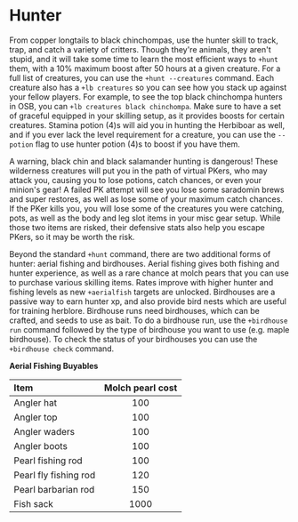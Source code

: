 # Hunter

From copper longtails to black chinchompas, use the hunter skill to track, trap, and catch a variety of critters. Though they're animals, they aren't stupid, and it will take some time to learn the most efficient ways to `+hunt` them, with a 10% maximum boost after 50 hours at a given creature. For a full list of creatures, you can use the `+hunt --creatures` command. Each creature also has a `+lb creatures` so you can see how you stack up against your fellow players. For example, to see the top black chinchompa hunters in OSB, you can `+lb creatures black chinchompa`. Make sure to have a set of graceful equipped in your skilling setup, as it provides boosts for certain creatures. Stamina potion \(4\)s will aid you in hunting the Herbiboar as well, and if you ever lack the level requirement for a creature, you can use the `--potion` flag to use hunter potion \(4\)s to boost if you have them.

A warning, black chin and black salamander hunting is dangerous! These wilderness creatures will put you in the path of virtual PKers, who may attack you, causing you to lose potions, catch chances, or even your minion's gear! A failed PK attempt will see you lose some saradomin brews and super restores, as well as lose some of your maximum catch chances. If the PKer kills you, you will lose some of the creatures you were catching, pots, as well as the body and leg slot items in your misc gear setup. While those two items are risked, their defensive stats also help you escape PKers, so it may be worth the risk.

Beyond the standard `+hunt` command, there are two additional forms of hunter: aerial fishing and birdhouses. Aerial fishing gives both fishing and hunter experience, as well as a rare chance at molch pears that you can use to purchase various skilling items. Rates improve with higher hunter and fishing levels as new `+aerialfish` targets are unlocked. Birdhouses are a passive way to earn hunter xp, and also provide bird nests which are useful for training herblore. Birdhouse runs need birdhouses, which can be crafted, and seeds to use as bait. To do a birdhouse run, use the `+birdhouse run` command followed by the type of birdhouse you want to use \(e.g. maple birdhouse\). To check the status of your birdhouses you can use the `+birdhouse check` command.

**Aerial Fishing Buyables**

| **Item** | **Molch pearl cost** |
| :--- | :---: |
| Angler hat | 100 |
| Angler top | 100 |
| Angler waders | 100 |
| Angler boots | 100 |
| Pearl fishing rod | 100 |
| Pearl fly fishing rod | 120 |
| Pearl barbarian rod | 150 |
| Fish sack | 1000 |

